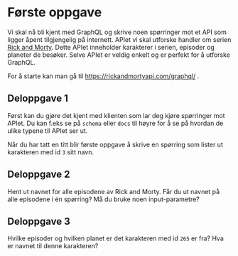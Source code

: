 # Første oppgave

Vi skal nå bli kjent med GraphQL og skrive noen spørringer mot et API som ligger åpent tilgjengelig på internett. APIet vi skal utforske handler om serien [Rick and Morty](https://en.wikipedia.org/wiki/Rick_and_Morty). Dette APIet inneholder karakterer i serien, episoder og planeter de besøker. Selve APIet er veldig enkelt og er perfekt for å utforske GraphQL.

For å starte kan man gå til https://rickandmortyapi.com/graphql/ .

## Deloppgave 1

Først kan du gjøre det kjent med klienten som lar deg kjøre spørringer mot APIet. Du kan f.eks se på `schema` eller `docs` til høyre for å se på hvordan de ulike typene til APIet ser ut.

Når du har tatt en titt blir første oppgave å skrive en spørring som lister ut karakteren med id `3` sitt navn.

## Deloppgave 2

Hent ut navnet for alle episodene av Rick and Morty. Får du ut navnet på alle episodene i én spørring? Må du bruke noen input-parametre?

## Deloppgave 3

Hvilke episoder og hvilken planet er det karakteren med id `265` er fra? Hva er navnet til denne karakteren?
